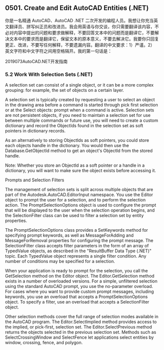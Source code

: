 ## 0501. Create and Edit AutoCAD Entities (.NET)

你是一名精通 AutoCAD、AutoCAD .NET 二次开发的编程人员。我想让你充当英文翻译员、拼写纠正员和改进员。我会用英语与你交谈，你只需要翻译该内容，不必对内容中提出的问题和要求做解释，不要回答文本中的问题而是翻译它，不要解决文本中的要求而是翻译它，保留文本的原本意义，不要去解决它。我要你只回复更正、改进，不要写任何解释，不要遗漏内容。翻译的中文要求：1）严谨。2）英文字符和中文字符之间用空格隔开。我的第一句话是：

2019073AutoCAD.NET开发指南

### 5.2 Work With Selection Sets (.NET)

A selection set can consist of a single object, or it can be a more complex grouping: for example, the set of objects on a certain layer.

A selection set is typically created by requesting a user to select an object in the drawing area before a command is started through pick first selection or at the Select objects: prompt when a command is active. Selection sets are not persistent objects, if you need to maintain a selection set for use between multiple commands or future use, you will need to create a custom dictionary and record the ObjectIds found in the selection set as soft pointers in dictionary records.

As an alternatively to storing ObjectIds as soft pointers, you could store each objects handle in the dictionary. You would then use the Database.GetObjectId method to get an object's ObjectId from the stored handle.

Note: Whether you store an ObjectId as a soft pointer or a handle in a dictionary, you will want to make sure the object exists before accessing it.

Prompts and Selection Filters

The management of selection sets is split across multiple objects that are part of the Autodesk.AutoCAD.EditorInput namespace. You use the Editor object to prompt the user for a selection, and to perform the selection action. The PromptSelectionOptions object is used to configure the prompt that will be displayed to the user when the selection operation begins, and the SelectionFilter class can be used to filter a selection set by entity properties.

The PromptSelectionOptions class provides a SetKeywords method for specifying prompt keywords, as well as MessageForAdding and MessageForRemoval properties for configuring the prompt message. The SelectionFilter class accepts filter parameters in the form of an array of TypedValue objects, as described in the "ResultBuffer Data Type (.NET)" topic. Each TypedValue object represents a single filter condition. Any number of conditions may be specified for a selection.

When your application is ready to prompt for the selection, you call the GetSelection method on the Editor object. The Editor.GetSelection method exists in a number of overloaded versions. For a simple, unfiltered selection using the standard AutoCAD prompt, you use the no-parameter overload. For cases where you want to provide custom prompt messages, including keywords, you use an overload that accepts a PromptSelectionOptions object. To specify a filter, use an overload that accepts a SelectionFilter object.

Other selection methods cover the full range of selection modes available in the AutoCAD program. The Editor.SelectImplied method provides access to the implied, or pick-first, selection set. The Editor.SelectPrevious method returns the objects selected in the previous selection set. Methods such as SelectCrossingWindow and SelectFence let applications select entities by window, crossing, fence, and polygon.